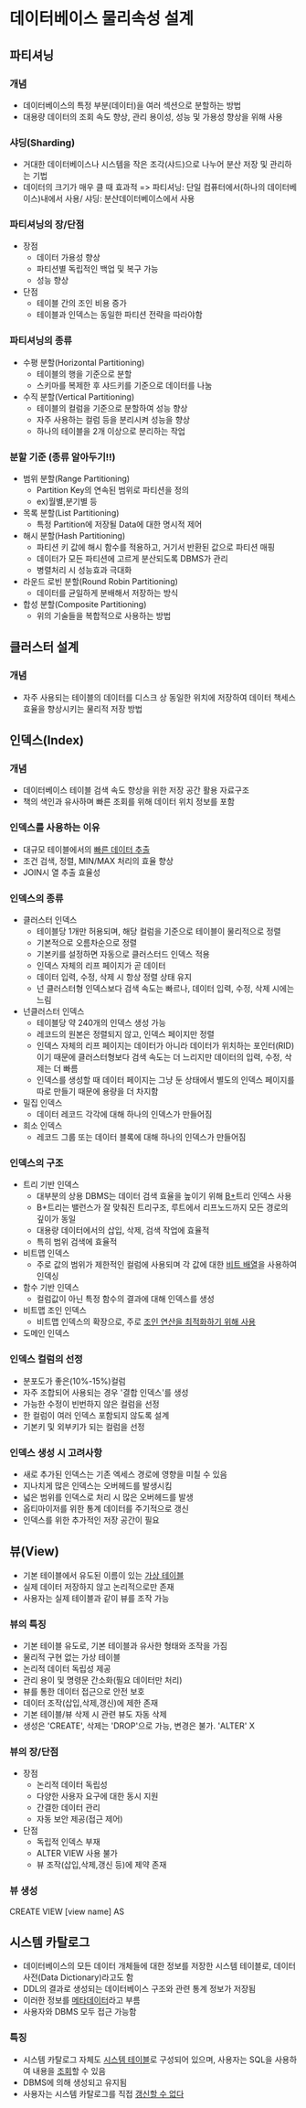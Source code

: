 # 데이터베이스 물리속성 설계
## 파티셔닝
### 개념
- 데이터베이스의 특정 부분(데이터)을 여러 섹션으로 분할하는 방법
- 대용량 데이터의 조회 속도 향상, 관리 용이성, 성능 및 가용성 향상을 위해 사용

### 샤딩(Sharding)
- 거대한 데이터베이스나 시스템을 작은 조각(샤드)으로 나누어 분산 저장 및 관리하는 기법
- 데이터의 크기가 매우 클 때 효과적
=> 파티셔닝: 단일 컴퓨터에서(하나의 데이터베이스)내에서 사용/ 샤딩: 분산데이터베이스에서 사용

### 파티셔닝의 장/단점
- 장점
  - 데이터 가용성 향상
  - 파티션별 독립적인 백업 및 복구 가능
  - 성능 향상
- 단점
  - 테이블 간의 조인 비용 증가
  - 테이블과 인덱스는 동일한 파티션 전략을 따라야함

### 파티셔닝의 종류
- 수평 분할(Horizontal Partitioning)
  - 테이블의 행을 기준으로 분할
  - 스키마를 복제한 후 샤드키를 기준으로 데이터를 나눔
- 수직 분할(Vertical Partitioning)
  - 테이블의 컬럼을 기준으로 분할하여 성능 향상
  - 자주 사용하는 컬럼 등을 분리시켜 성능을 향상
  - 하나의 테이블을 2개 이상으로 분리하는 작업

### 분할 기준 (종류 알아두기!!)
- 범위 분할(Range Partitioning)
  - Partition Key의 연속된 범위로 파티션을 정의
  - ex)월별,분기별 등
- 목록 분할(List Partitioning)
  - 특정 Partition에 저장될 Data에 대한 명시적 제어
- 해시 분할(Hash Partitioning)
  - 파티션 키 값에 해시 함수를 적용하고, 거기서 반환된 값으로 파티션 매핑
  - 데이터가 모든 파티션에 고르게 분산되도록 DBMS가 관리
  - 병렬처리 시 성능효과 극대화
- 라운드 로빈 분할(Round Robin Partitioning)
  - 데이터를 균일하게 분배해서 저장하는 방식
- 합성 분할(Composite Partitioning)
  - 위의 기술들을 복합적으로 사용하는 방법

## 클러스터 설계
### 개념
- 자주 사용되는 테이블의 데이터를 디스크 상 동일한 위치에 저장하여 데이터 책세스 효율을 향상시키는 물리적 저장 방법

## 인덱스(Index)
### 개념
- 데이터베이스 테이블 검색 속도 향상을 위한 저장 공간 활용 자료구조
- 책의 색인과 유사하며 빠른 조회를 위해 데이터 위치 정보를 포함

### 인덱스를 사용하는 이유
- 대규모 테이블에서의 <u>빠른 데이터 추출</u>
- 조건 검색, 정렬, MIN/MAX 처리의 효율 향상
- JOIN시 열 추출 효율성

### 인덱스의 종류
- 클러스터 인덱스
  - 테이블당 1개만 허용되며, 해당 컬럼을 기준으로 테이블이 물리적으로 정렬
  - 기본적으로 오름차순으로 정렬
  - 기본키를 설정하면 자동으로 클러스터드 인덱스 적용
  - 인덱스 자체의 리프 페이지가 곧 데이터
  - 데이터 입력, 수정, 삭제 시 항상 정렬 상태 유지
  - 넌 클러스터형 인덱스보다 검색 속도는 빠르나, 데이터 입력, 수정, 삭제 시에는 느림
- 넌클러스터 인덱스
  - 테이블당 약 240개의 인덱스 생성 가능
  - 레코드의 원본은 정렬되지 않고, 인덱스 페이지만 정렬
  - 인덱스 자체의 리프 페이지는 데이터가 아니라 데이터가 위치하는 포인터(RID)이기 때문에 클러스터형보다 검색 속도는 더 느리지만 데이터의 입력, 수정, 삭제는 더 빠름
  - 인덱스를 생성할 때 데이터 페이지는 그냥 둔 상태에서 별도의 인덱스 페이지를 따로 만들기 때문에 용량을 더 차지함
- 밀집 인덱스
  - 데이터 레코드 각각에 대해 하나의 인덱스가 만들어짐
- 희소 인덱스
  - 레코드 그룹 또는 데이터 블록에 대해 하나의 인덱스가 만들어짐

### 인덱스의 구조
- 트리 기반 인덱스
  - 대부분의 상용 DBMS는 데이터 검색 효율을 높이기 위해 <u>B+</u>트리 인덱스 사용
  - B+트리는 밸런스가 잘 맞춰진 트리구조, 루트에서 리프노드까지 모든 경로의 깊이가 동일
  - 대용량 데이터에서의 삽입, 삭제, 검색 작업에 효율적
  - 특히 범위 검색에 효율적
- 비트맵 인덱스
  - 주로 값의 범위가 제한적인 컬럼에 사용되며 각 값에 대한 <u>비트 배열</u>을 사용하여 인덱싱
- 함수 기반 인덱스
  - 컬럼값이 아닌 특정 함수의 결과에 대해 인덱스를 생성
- 비트맵 조인 인덱스
  - 비트맵 인덱스의 확장으로, 주로 <u>조인 연산을 최적화하기 위해 사용</u>
- 도메인 인덱스

### 인덱스 컬럼의 선정
- 분포도가 좋은(10%-15%)컬럼
- 자주 조합되어 사용되는 경우 '결합 인덱스'를 생성
- 가능한 수정이 빈번하지 않은 컬럼을 선정
- 한 컬럼이 여러 인덱스 포함되지 않도록 설계
- 기본키 및 외부키가 되는 컬럼을 선정

### 인덱스 생성 시 고려사항
- 새로 추가된 인덱스는 기존 엑세스 경로에 영향을 미칠 수 있음
- 지나치게 많은 인덱스는 오버헤드를 발생시킴
- 넓은 범위를 인덱스로 처리 시 많은 오버헤드를 발생
- 옵티마이저를 위한 통계 데이터를 주기적으로 갱신
- 인덱스를 위한 추가적인 저장 공간이 필요

## 뷰(View)
- 기본 테이블에서 유도된 이름이 있는 <u>가상 테이블</u>
- 실제 데이터 저장하지 않고 논리적으로만 존재
- 사용자는 실제 테이블과 같이 뷰를 조작 가능

### 뷰의 특징
- 기본 테이블 유도로, 기본 테이블과 유사한 형태와 조작을 가짐
- 물리적 구현 없는 가상 테이블
- 논리적 데이터 독립성 제공
- 관리 용이 및 명령문 간소화(필요 데이터만 처리)
- 뷰를 통한 데이터 접근으로 안전 보호
- 데이터 조작(삽입,삭제,갱신)에 제한 존재
- 기본 테이블/뷰 삭제 시 관련 뷰도 자동 삭제
- 생성은 'CREATE', 삭제는 'DROP'으로 가능, 변경은 불가. 'ALTER' X

### 뷰의 장/단점
- 장점
  - 논리적 데이터 독립성
  - 다양한 사용자 요구에 대한 동시 지원
  - 간결한 데이터 관리
  - 자동 보안 제공(접근 제어)
- 단점
  - 독립적 인덱스 부재
  - ALTER VIEW 사용 불가
  - 뷰 조작(삽입,삭제,갱신 등)에 제약 존재

### 뷰 생성
CREATE VIEW [view name] AS 

## 시스템 카탈로그
- 데이터베이스의 모든 데이터 개체들에 대한 정보를 저장한 시스템 테이블로, 데이터 사전(Data Dictionary)라고도 함
- DDL의 결과로 생성되는 데이터베이스 구조와 관련 통계 정보가 저장됨
- 이러한 정보를 <u>메타데이터</u>라고 부름
- 사용자와 DBMS 모두 접근 가능함

### 특징
- 시스템 카탈로그 자체도 <u>시스템 테이블</u>로 구성되어 있으며, 사용자는 SQL을 사용하여 내용을 <u>조회</u>할 수 있음
- DBMS에 의해 생성되고 유지됨
- 사용자는 시스템 카탈로그를 직접 <u>갱신할 수 없다</u>